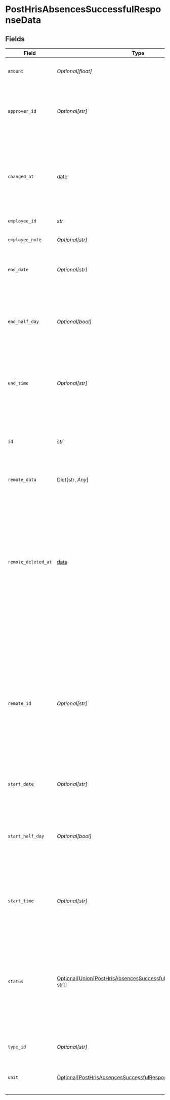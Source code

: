 # PostHrisAbsencesSuccessfulResponseData


## Fields

| Field                                                                                                                                                                                                                                                                                                                                            | Type                                                                                                                                                                                                                                                                                                                                             | Required                                                                                                                                                                                                                                                                                                                                         | Description                                                                                                                                                                                                                                                                                                                                      |
| ------------------------------------------------------------------------------------------------------------------------------------------------------------------------------------------------------------------------------------------------------------------------------------------------------------------------------------------------ | ------------------------------------------------------------------------------------------------------------------------------------------------------------------------------------------------------------------------------------------------------------------------------------------------------------------------------------------------ | ------------------------------------------------------------------------------------------------------------------------------------------------------------------------------------------------------------------------------------------------------------------------------------------------------------------------------------------------ | ------------------------------------------------------------------------------------------------------------------------------------------------------------------------------------------------------------------------------------------------------------------------------------------------------------------------------------------------ |
| `amount`                                                                                                                                                                                                                                                                                                                                         | *Optional[float]*                                                                                                                                                                                                                                                                                                                                | :heavy_check_mark:                                                                                                                                                                                                                                                                                                                               | The amount of time this absence takes.                                                                                                                                                                                                                                                                                                           |
| `approver_id`                                                                                                                                                                                                                                                                                                                                    | *Optional[str]*                                                                                                                                                                                                                                                                                                                                  | :heavy_check_mark:                                                                                                                                                                                                                                                                                                                               | **(⚠️ Deprecated)** The ID of the employee who is responsible for approving this absence.                                                                                                                                                                                                                                                        |
| `changed_at`                                                                                                                                                                                                                                                                                                                                     | [date](https://docs.python.org/3/library/datetime.html#date-objects)                                                                                                                                                                                                                                                                             | :heavy_check_mark:                                                                                                                                                                                                                                                                                                                               | The timestamp when this object was last changed. This value is tracked by Kombo based on changes in the data.<br/><br/>[](https://developer.mozilla.org/en-US/docs/Web/JavaScript/Reference/Global_Objects/Date/toISOString)                                                                                                                     |
| `employee_id`                                                                                                                                                                                                                                                                                                                                    | *str*                                                                                                                                                                                                                                                                                                                                            | :heavy_check_mark:                                                                                                                                                                                                                                                                                                                               | N/A                                                                                                                                                                                                                                                                                                                                              |
| `employee_note`                                                                                                                                                                                                                                                                                                                                  | *Optional[str]*                                                                                                                                                                                                                                                                                                                                  | :heavy_check_mark:                                                                                                                                                                                                                                                                                                                               | A note the employee has added to this absence.                                                                                                                                                                                                                                                                                                   |
| `end_date`                                                                                                                                                                                                                                                                                                                                       | *Optional[str]*                                                                                                                                                                                                                                                                                                                                  | :heavy_check_mark:                                                                                                                                                                                                                                                                                                                               | The date this absence ends in the `yyyy-MM-dd` format.                                                                                                                                                                                                                                                                                           |
| `end_half_day`                                                                                                                                                                                                                                                                                                                                   | *Optional[bool]*                                                                                                                                                                                                                                                                                                                                 | :heavy_check_mark:                                                                                                                                                                                                                                                                                                                               | `true` if the absence ends in the middle of the day, `false` if not, and `null` if the system doesn't support half-day absences.                                                                                                                                                                                                                 |
| `end_time`                                                                                                                                                                                                                                                                                                                                       | *Optional[str]*                                                                                                                                                                                                                                                                                                                                  | :heavy_check_mark:                                                                                                                                                                                                                                                                                                                               | The time at which this absence ends. Follows the format `HH:mm:ss` (e.g., `14:45:15`).                                                                                                                                                                                                                                                           |
| `id`                                                                                                                                                                                                                                                                                                                                             | *str*                                                                                                                                                                                                                                                                                                                                            | :heavy_check_mark:                                                                                                                                                                                                                                                                                                                               | The globally unique ID of this object generated by Kombo. We recommend using this as a stable primary key for syncing.                                                                                                                                                                                                                           |
| `remote_data`                                                                                                                                                                                                                                                                                                                                    | Dict[str, *Any*]                                                                                                                                                                                                                                                                                                                                 | :heavy_check_mark:                                                                                                                                                                                                                                                                                                                               | N/A                                                                                                                                                                                                                                                                                                                                              |
| `remote_deleted_at`                                                                                                                                                                                                                                                                                                                              | [date](https://docs.python.org/3/library/datetime.html#date-objects)                                                                                                                                                                                                                                                                             | :heavy_check_mark:                                                                                                                                                                                                                                                                                                                               | The date and time the object was deleted in the remote system. Objects are automatically marked as deleted when Kombo can't retrieve them from the remote system anymore. Kombo will also anonymize entries 14 days after they disappear.<br/><br/>[](https://developer.mozilla.org/en-US/docs/Web/JavaScript/Reference/Global_Objects/Date/toISOString) |
| `remote_id`                                                                                                                                                                                                                                                                                                                                      | *Optional[str]*                                                                                                                                                                                                                                                                                                                                  | :heavy_check_mark:                                                                                                                                                                                                                                                                                                                               | The raw ID of the object in the remote system. We don't recommend using this as a primary key on your side as it might sometimes be compromised of multiple identifiers if a system doesn't provide a clear primary key.                                                                                                                         |
| `start_date`                                                                                                                                                                                                                                                                                                                                     | *Optional[str]*                                                                                                                                                                                                                                                                                                                                  | :heavy_check_mark:                                                                                                                                                                                                                                                                                                                               | The date this absence starts in the `yyyy-MM-dd` format.                                                                                                                                                                                                                                                                                         |
| `start_half_day`                                                                                                                                                                                                                                                                                                                                 | *Optional[bool]*                                                                                                                                                                                                                                                                                                                                 | :heavy_check_mark:                                                                                                                                                                                                                                                                                                                               | `true` if the absence starts in the middle of the day, `false` if not, and `null` if the system doesn't support half-day absences.                                                                                                                                                                                                               |
| `start_time`                                                                                                                                                                                                                                                                                                                                     | *Optional[str]*                                                                                                                                                                                                                                                                                                                                  | :heavy_check_mark:                                                                                                                                                                                                                                                                                                                               | The time at which this absence starts. Follows the format `HH:mm:ss` (e.g., `14:45:15`).                                                                                                                                                                                                                                                         |
| `status`                                                                                                                                                                                                                                                                                                                                         | [Optional[Union[PostHrisAbsencesSuccessfulResponseDataStatus1, str]]](../../models/shared/posthrisabsencessuccessfulresponsedatastatus.md)                                                                                                                                                                                                       | :heavy_check_mark:                                                                                                                                                                                                                                                                                                                               | One of 5 standardized values (`REQUESTED`, `APPROVED`, `DECLINED`, `CANCELLED`, or `DELETED`) **or** — in rare cases where can't find a clear mapping — the original string passed through.                                                                                                                                                      |
| `type_id`                                                                                                                                                                                                                                                                                                                                        | *Optional[str]*                                                                                                                                                                                                                                                                                                                                  | :heavy_check_mark:                                                                                                                                                                                                                                                                                                                               | The Kombo absence type ID of this absence.                                                                                                                                                                                                                                                                                                       |
| `unit`                                                                                                                                                                                                                                                                                                                                           | [Optional[PostHrisAbsencesSuccessfulResponseDataUnit]](../../models/shared/posthrisabsencessuccessfulresponsedataunit.md)                                                                                                                                                                                                                        | :heavy_check_mark:                                                                                                                                                                                                                                                                                                                               | The unit of time for this absence. Can be `HOURS` or `DAYS`.                                                                                                                                                                                                                                                                                     |